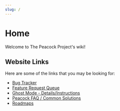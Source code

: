 ```yaml
---
slug: /
---
```


# Home

Welcome to The Peacock Project's wiki!

## Website Links

Here are some of the links that you may be looking for:

- [Bug Tracker](bugs.md)
- [Feature Request Queue](features.md)
- [Ghost Mode - Details/Instructions](ghost-mode.md)
- [Peacock FAQ / Common Solutions](intel.md)
- [Roadmaps](roadmaps.md)

